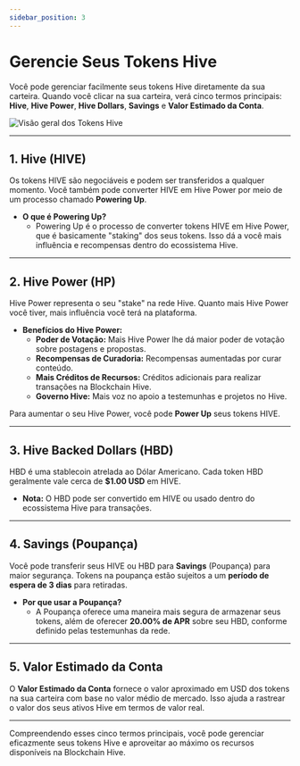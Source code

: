 ```yaml
---
sidebar_position: 3
---
```


# Gerencie Seus Tokens Hive

Você pode gerenciar facilmente seus tokens Hive diretamente da sua carteira. Quando você clicar na sua carteira, verá cinco termos principais: **Hive**, **Hive Power**, **Hive Dollars**, **Savings** e **Valor Estimado da Conta**.

![Visão geral dos Tokens Hive](../../../../../src/assets/Tuto-manage/1.png)

---

## 1. **Hive (HIVE)**

Os tokens HIVE são negociáveis e podem ser transferidos a qualquer momento. Você também pode converter HIVE em Hive Power por meio de um processo chamado **Powering Up**.

- **O que é Powering Up?**
  - Powering Up é o processo de converter tokens HIVE em Hive Power, que é basicamente "staking" dos seus tokens. Isso dá a você mais influência e recompensas dentro do ecossistema Hive.

---

## 2. **Hive Power (HP)**

Hive Power representa o seu "stake" na rede Hive. Quanto mais Hive Power você tiver, mais influência você terá na plataforma.

- **Benefícios do Hive Power:**
  - **Poder de Votação:** Mais Hive Power lhe dá maior poder de votação sobre postagens e propostas.
  - **Recompensas de Curadoria:** Recompensas aumentadas por curar conteúdo.
  - **Mais Créditos de Recursos:** Créditos adicionais para realizar transações na Blockchain Hive.
  - **Governo Hive:** Mais voz no apoio a testemunhas e projetos no Hive.

Para aumentar o seu Hive Power, você pode **Power Up** seus tokens HIVE.

---

## 3. **Hive Backed Dollars (HBD)**

HBD é uma stablecoin atrelada ao Dólar Americano. Cada token HBD geralmente vale cerca de **$1.00 USD** em HIVE.

- **Nota:** O HBD pode ser convertido em HIVE ou usado dentro do ecossistema Hive para transações.

---

## 4. **Savings (Poupança)**

Você pode transferir seus HIVE ou HBD para **Savings** (Poupança) para maior segurança. Tokens na poupança estão sujeitos a um **período de espera de 3 dias** para retiradas.

- **Por que usar a Poupança?**
  - A Poupança oferece uma maneira mais segura de armazenar seus tokens, além de oferecer **20.00% de APR** sobre seu HBD, conforme definido pelas testemunhas da rede.

---

## 5. **Valor Estimado da Conta**

O **Valor Estimado da Conta** fornece o valor aproximado em USD dos tokens na sua carteira com base no valor médio de mercado. Isso ajuda a rastrear o valor dos seus ativos Hive em termos de valor real.

---

Compreendendo esses cinco termos principais, você pode gerenciar eficazmente seus tokens Hive e aproveitar ao máximo os recursos disponíveis na Blockchain Hive.
